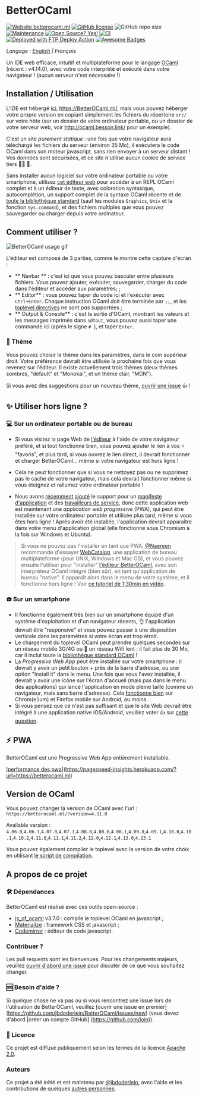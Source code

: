 # BetterOCaml
[![Website betterocaml.ml](https://img.shields.io/website-up-down-green-red/https/betterocaml.ml.svg?style=flat-square)](https://betterocaml.ml/)
[![GitHub license](https://img.shields.io/github/license/jbdoderlein/betterocaml?style=flat-square)](https://github.com/jbdoderlein/betterocaml/blob/master/LICENSE)
![GitHub repo size](https://img.shields.io/github/repo-size/jbdoderlein/BetterOCaml?style=flat-square)
[![Maintenance](https://img.shields.io/badge/Maintained%3F-yes-green.svg?style=flat-square)](https://GitHub.com/jbdoderlein/BetterOCaml/graphs/commit-activity)
[![Open Source? Yes!](https://badgen.net/badge/Open%20Source%20%3F/Yes%21/blue?icon=github)](https://github.com/Naereen/badges/)
[![CI](https://github.com/jbdoderlein/BetterOCaml/actions/workflows/toplevel_ci.yml/badge.svg?branch=master)](https://github.com/jbdoderlein/BetterOCaml/actions/workflows/toplevel_ci.yml)
[<img alt="Deployed with FTP Deploy Action" src="https://img.shields.io/badge/Deployed With-FTP DEPLOY ACTION-%3CCOLOR%3E?style=for-the-badge&color=0077b6">](https://github.com/SamKirkland/FTP-Deploy-Action)
[![Awesome Badges](https://img.shields.io/badge/badges-awesome-green.svg?style=flat-square)](https://github.com/Naereen/badges)

<p style="font-style: italic"> Langage : 
  <a href="https://github.com/jbdoderlein/BetterOCaml#betterocaml">English</a> |
  <span>Français</span>
  </p>

Un IDE web efficace, intuitif et multiplateforme pour le langage [OCaml](https://www.ocaml.org/) (récent : v4.14.0), avec votre code interprété et exécuté dans votre navigateur ! (aucun serveur n'est nécessaire !)

## Installation / Utilisation

L'IDE est hébergé [ici](https://betterocaml/), <https://BetterOCaml.ml/>, mais vous pouvez héberger votre propre version en copiant simplement les fichiers du répertoire `src/` sur votre hôte (sur un dossier de votre ordinateur portable, ou un dossier de votre serveur web, voir <http://ocaml.besson.link/> pour un exemple).

C'est un site *purement statique* : une fois que votre navigateur aura téléchargé les fichiers du serveur (environ 35 Mo), il exécutera le code OCaml dans son moteur javascript, sans rien envoyer à un serveur distant !
Vos données sont sécurisées, et ce site n'utilise aucun cookie de service tiers :no_good_man: :cookie:.

Sans installer aucun logiciel sur votre ordinateur portable ou votre smartphone, utilisez [cet éditeur web](https://BetterOCaml.ml/) pour accéder à un REPL OCaml complet et à un éditeur de texte, avec coloration syntaxique, autocomplétion, un support complet de la syntaxe OCaml récente et de [toute la bibliothèque standard](https://caml.inria.fr/pub/docs/manual-ocaml/libref/) (sauf les modules `Graphics`, `Unix` et la fonction `Sys.command`), et des fichiers multiples que vous pouvez sauvegarder ou charger depuis votre ordinateur.

## Comment utiliser ?

![BetterOCaml usage gif](https://user-images.githubusercontent.com/10222041/117338097-75d6a880-ae9e-11eb-9a69-63c39bd8fd4a.gif)

L'éditeur est composé de 3 parties, comme le montre cette capture d'écran :
- ** Navbar ** : c'est ici que vous pouvez basculer entre plusieurs fichiers. Vous pouvez ajouter, exécuter, sauvegarder, charger du code dans l'éditeur et accéder aux paramètres; ;
- ** Editor** : vous pouvez taper du code ici et l'exécuter avec `Ctrl+Enter`. Chaque instruction OCaml doit être terminée par `;;`, et les [toplevel directives](https://caml.inria.fr/pub/docs/manual-ocaml/toplevel.html#s%3Atoplevel-directives) ne sont *pas* supportées ;
- ** Output & Console** : c'est la sortie d'OCaml, montrant les valeurs et les messages imprimés dans `sdtout`, vous pouvez aussi taper une commande ici (après le signe `# `), et taper `Enter`.

### :art: Thème

Vous pouvez choisir le thème dans les paramètres, dans le coin supérieur droit. Votre préférence devrait être utilisée la prochaine fois que vous revenez sur l'éditeur.
Il existe actuellement trois thèmes (deux thèmes sombres, "default" et "Monokai", et un thème clair, "MDN").

Si vous avez des suggestions pour un nouveau thème, [ouvrir une issue](https://github.com/jbdoderlein/BetterOCaml/issues/new) :+1: !

## :sparkles: Utiliser hors ligne ?
### :computer: Sur un ordinateur portable ou de bureau
- Si vous visitez la page Web de [l'éditeur](https://BetterOCaml.ml/) à l'aide de votre navigateur préféré, et si tout fonctionne bien, vous pouvez ajouter le lien à vos :star: "favoris", et plus tard, si vous ouvrez le lien direct, il devrait fonctionner et charger BetterOCaml... même si votre navigateur est hors ligne !
- Cela ne peut fonctionner que si vous ne nettoyez pas ou ne supprimez pas le cache de votre navigateur, mais cela devrait fonctionner même si vous éteignez et rallumez votre ordinateur portable !

- Nous avons [récemment](https://github.com/jbdoderlein/BetterOCaml/issues/12) [ajouté](https://github.com/jbdoderlein/BetterOCaml/issues/13) le support pour un [manifeste d'application](https://github.com/jbdoderlein/BetterOCaml/blob/master/src/manifest.json) et des [travailleurs de service](https://github.com/jbdoderlein/BetterOCaml/blob/master/src/serviceWorker.js), donc cette application web est maintenant une *application web progressive* (PWA), qui peut être installée sur votre ordinateur portable et utilisée plus tard, même si vous êtes hors ligne ! Après avoir été installée, l'application devrait apparaître dans votre menu d'application global (elle fonctionne sous Chromium à la fois sur Windows et Ubuntu).

> Si vous ne pouvez pas l'installer en tant que PWA, [@Naereen](https://GitHub.com/Naereen) recommande d'essayer [WebCatalog](https://webcatalog.app/), une application de bureau multiplateforme (pour UNIX, Windows et Mac OS), et vous pouvez ensuite l'utiliser pour "installer" [l'éditeur BetterOCaml](https://BetterOCaml.ml), avec son interpréteur OCaml intégré (bien sûr), en tant qu'application de bureau "native". Il apparaît alors dans le menu de votre système, et il fonctionne hors ligne ! Voir [ce tutoriel de 1:30min en vidéo](https://github.com/jbdoderlein/BetterOCaml/issues/6#issuecomment-780269129).

### :phone: Sur un smartphone
- Il fonctionne également très bien sur un smartphone équipé d'un système d'exploitation et d'un navigateur récents, :ok_hand: l'application devrait être "responsive" et vous pouvez passer à une disposition verticale dans les paramètres si votre écran est trop étroit.
- Le chargement du toplevel OCaml peut prendre quelques secondes sur un réseau mobile 3G/4G ou :snail: un réseau Wifi lent : il fait plus de 30 Mo, car il inclut toute la [bibliothèque standard OCaml](https://caml.inria.fr/pub/docs/manual-ocaml/libref/) !
- La *Progressive Web App* peut être installée sur votre smartphone : il devrait y avoir un petit bouton + près de la barre d'adresse, ou une option "Install it" dans le menu. Une fois que vous l'avez installée, il devrait y avoir une icône sur l'écran d'accueil (mais pas dans le menu des applications) qui lance l'application en mode pleine taille (comme un navigateur, mais sans barre d'adresse). Cela [fonctionne bien](https://developer.mozilla.org/en-US/docs/Web/Progressive_web_apps/Developer_guide/Installing#what_browsers_support_installation) sur Chrom(e|ium) et Firefox mobile sur Android, au moins.
- Si vous pensez que ce n'est pas suffisant et que le site Web devrait être intégré à une application native iOS/Android, veuillez voter :+1: sur [cette question](https://github.com/jbdoderlein/BetterOCaml/issues/14).

## :zap: PWA

BetterOCaml est une Progressive Web App entièrement installable.

[!performance des pwa](https://betterocaml.ml/pwa_performance_2503.svg)](https://pagespeed-insights.herokuapp.com/?url=https://betterocaml.ml)
## Version de OCaml
Vous pouvez changer la version de OCaml avec l'url : `https://betterocaml.ml/?version=4.11.0`

Available version : `4.06.0`,`4.06.1`,`4.07.0`,`4.07.1`,`4.08.0`,`4.08.0`,`4.08.1`,`4.09.0`,`4.09.1`,`4.10.0`,`4.10.1`,`4.10.2`,`4.11.0`,`4.11.1`,`4.11.2`,`4.12.0`,`4.12.1`,`4.13.0`,`4.13.1`

Vous pouvez également compiler le toplevel avec la version de votre choix en utilisant [le script de compilation](https://github.com/jbdoderlein/BetterOCaml/blob/master/toplevel_build/BUILD.md#how-to-build-the-betterocaml-toplevel).
## A propos de ce projet

### :hammer_and_wrench: Dépendances
BetterOCaml est réalisé avec ces outils open-source :
- [js_of_ocaml](https://ocsigen.org/js_of_ocaml/3.7.0/manual/overview) v3.7.0 : compile le toplevel OCaml en javascript ;
- [Materialize](https://materializecss.com/) : framework CSS et javascript ;
- [Codemirror](https://codemirror.net/) : éditeur de code javascript.

### Contribuer ?
Les pull requests sont les bienvenues. Pour les changements majeurs, veuillez [ouvrir d'abord une issue](https://github.com/jbdoderlein/BetterOCaml/issues/new) pour discuter de ce que vous souhaitez changer.

### :sos: Besoin d'aide ?
Si quelque chose ne va pas ou si vous rencontrez une issue lors de l'utilisation de BetterOCaml, veuillez [ouvrir une issue en premier] (https://github.com/jbdoderlein/BetterOCaml/issues/new) (vous devez d'abord [créer un compte GitHub] (https://github.com/join)).

### :scroll: Licence
Ce projet est diffusé publiquement selon les termes de la licence [Apache 2.0](https://www.apache.org/licenses/LICENSE-2.0).

### Auteurs
Ce projet a été initié et est maintenu par [@jbdoderlein](https://github.com/jbdoderlein/), avec l'aide et les contributions de quelques [autres personnes](https://github.com/jbdoderlein/BetterOCaml/graphs/contributors).
